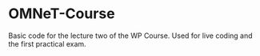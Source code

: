 # OMNeT-Course

Basic code for the lecture two of the WP Course. 
Used for live coding and the first practical exam. 

